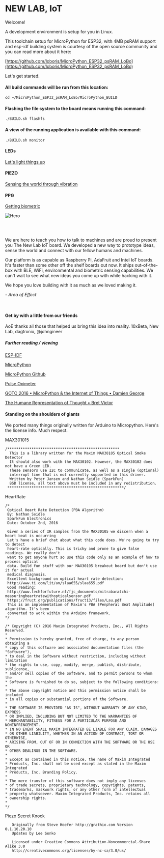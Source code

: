 # NEW LAB, IoT

Welcome! 

A development environment is setup for you in Linux.

This toolchain setup for MicroPython for ESP32, with 4MB psRAM support and esp-idf building system is courtesy of the open source community and you can read more about it here:

[https://github.com/loboris/MicroPython_ESP32_psRAM_LoBo](https://github.com/loboris/MicroPython_ESP32_psRAM_LoBo)


Let's get started.


#### All build commands will be run from this location:

	cd ~/MicroPython_ESP32_psRAM_LoBo/MicroPython_BUILD

#### Flashing the file system to the board means running this command:

	./BUILD.sh flashfs

#### A view of the running application is available with this command:
	./BUILD.sh monitor


#### LEDs

[Let's light things up](https://github.com/areaofeffect/newlab-iot-workshop/tree/master/LED)

#### PIEZO

[Sensing the world through vibration](https://github.com/areaofeffect/newlab-iot-workshop/tree/master/PIEZO)

#### PPG

[Getting biometric](https://github.com/areaofeffect/newlab-iot-workshop/tree/master/PPG)


![Hero](https://images.contentful.com/kifoc1e7z7rr/3IEjxSIKesIS06co28a0SK/d629d435be55c6a3af59ecd5d85e3afb/Hero-Shot.jpg)

<br/>
<br/>

We are here to teach you how to talk to machines and are proud to present you The New Lab IoT board. We developed a new way to prototype ideas, sense the world and connect with our fellow humans and machines.

Our platform is as capable as Raspberry Pi, AdaFruit and Intel IoT boards. It's faster than some other off the shelf boards out now. It ships out-of-the-box with BLE, WiFi, environmental and biometric sensing capabilities. We can't wait to see what new ideas you come up with while hacking with it.


We hope you love building with it as much as we loved making it.

*- Area of Effect*

<br />

#### Get by with a little from our friends

AoE thanks all those that helped us bring this idea into reality. 10xBeta, New Lab, dagtronix, @johngineer


##### Further reading / viewing

[ESP-IDF](https://esp-idf.readthedocs.io/en/v2.1/index.html)

[MicroPython](https://micropython.org/)

[MicroPython Github](https://github.com/micropython)

[Pulse Oximeter](https://morf.lv/implementing-pulse-oximeter-using-max30100)

[GOTO 2016 • MicroPython & the Internet of Things • Damien George](https://www.youtube.com/watch?v=EvGhPmPPzko)

[The Humane Representation of Thought • Bret Victor](https://vimeo.com/115154289)


#### Standing on the shoulders of giants

We ported many things originally written for Arduino to Micropython. Here's the license info. Much respect.

MAX301015

```
/***************************************************
  This is a library written for the Maxim MAX30105 Optical Smoke Detector
  It should also work with the MAX30102. However, the MAX30102 does not have a Green LED.
  These sensors use I2C to communicate, as well as a single (optional)
  interrupt line that is not currently supported in this driver.
  Written by Peter Jansen and Nathan Seidle (SparkFun)
  BSD license, all text above must be included in any redistribution.
 *****************************************************/
```
 
HeartRate

```
/*
 Optical Heart Rate Detection (PBA Algorithm)
 By: Nathan Seidle
 SparkFun Electronics
 Date: October 2nd, 2016
 
 Given a series of IR samples from the MAX30105 we discern when a heart beat is occurring
 Let's have a brief chat about what this code does. We're going to try to detect
 heart-rate optically. This is tricky and prone to give false readings. We really don't
 want to get anyone hurt so use this code only as an example of how to process optical
 data. Build fun stuff with our MAX30105 breakout board but don't use it for actual
 medical diagnosis.
 Excellent background on optical heart rate detection:
 http://www.ti.com/lit/an/slaa655/slaa655.pdf
 Good reading:
 http://www.techforfuture.nl/fjc_documents/mitrabaratchi-measuringheartratewithopticalsensor.pdf
 https://fruct.org/publications/fruct13/files/Lau.pdf
 This is an implementation of Maxim's PBA (Penpheral Beat Amplitude) algorithm. It's been 
 converted to work within the Arduino framework.
*/

/* Copyright (C) 2016 Maxim Integrated Products, Inc., All Rights Reserved.
*
* Permission is hereby granted, free of charge, to any person obtaining a
* copy of this software and associated documentation files (the "Software"),
* to deal in the Software without restriction, including without limitation
* the rights to use, copy, modify, merge, publish, distribute, sublicense,
* and/or sell copies of the Software, and to permit persons to whom the
* Software is furnished to do so, subject to the following conditions:
*
* The above copyright notice and this permission notice shall be included
* in all copies or substantial portions of the Software.
*
* THE SOFTWARE IS PROVIDED "AS IS", WITHOUT WARRANTY OF ANY KIND, EXPRESS
* OR IMPLIED, INCLUDING BUT NOT LIMITED TO THE WARRANTIES OF
* MERCHANTABILITY, FITNESS FOR A PARTICULAR PURPOSE AND NONINFRINGEMENT.
* IN NO EVENT SHALL MAXIM INTEGRATED BE LIABLE FOR ANY CLAIM, DAMAGES
* OR OTHER LIABILITY, WHETHER IN AN ACTION OF CONTRACT, TORT OR OTHERWISE,
* ARISING FROM, OUT OF OR IN CONNECTION WITH THE SOFTWARE OR THE USE OR
* OTHER DEALINGS IN THE SOFTWARE.
*
* Except as contained in this notice, the name of Maxim Integrated
* Products, Inc. shall not be used except as stated in the Maxim Integrated
* Products, Inc. Branding Policy.
*
* The mere transfer of this software does not imply any licenses
* of trade secrets, proprietary technology, copyrights, patents,
* trademarks, maskwork rights, or any other form of intellectual
* property whatsoever. Maxim Integrated Products, Inc. retains all
* ownership rights.
* 
*/
```

Piezo Secret Knock

```
   Originally from Steve Hoefer http://grathio.com Version 0.1.10.20.10
   Updates by Lee Sonko

   Licensed under Creative Commons Attribution-Noncommercial-Share Alike 3.0
   http://creativecommons.org/licenses/by-nc-sa/3.0/us/
   
 ```